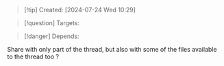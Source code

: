 
>[!tip] Created: [2024-07-24 Wed 10:29]

>[!question] Targets: 

>[!danger] Depends: 

Share with only part of the thread, but also with some of the files available to the thread too ?